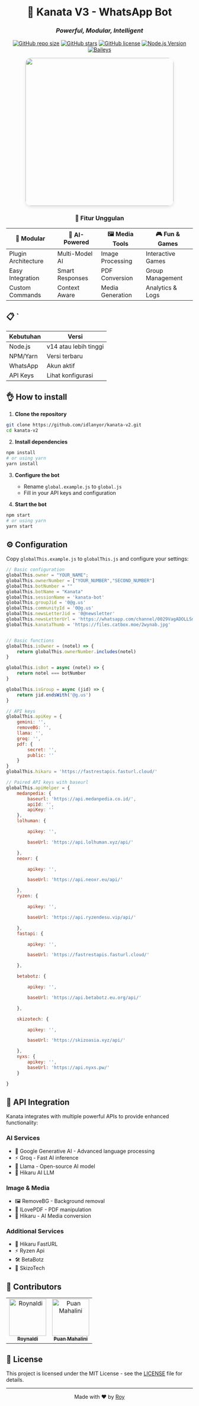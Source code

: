<!-- GitAds-Verify: R8RVGTUVXK5U9RDXKJ6SO4HZ8LYTQXRC -->
<div align="center">
  
# 🌟 Kanata V3 - WhatsApp Bot
### _Powerful, Modular, Intelligent_

[![GitHub repo size](https://img.shields.io/github/repo-size/idlanyor/kanata-reborn?style=for-the-badge)](https://github.com/idlanyor/kanata-reborn)
[![GitHub stars](https://img.shields.io/github/stars/idlanyor/kanata-reborn?style=for-the-badge)](https://github.com/idlanyor/kanata-reborn)
[![GitHub license](https://img.shields.io/github/license/idlanyor/kanata-reborn?style=for-the-badge)](https://github.com/idlanyor/kanata-reborn)
[![Node.js Version](https://img.shields.io/badge/Node.js-14+-43853D?style=for-the-badge&logo=node.js)](https://nodejs.org/)
[![Baileys](https://img.shields.io/badge/Baileys-Latest-blue?style=for-the-badge)](https://github.com/whiskeysockets/baileys)

<img src="https://files.catbox.moe/2wynab.jpg" width="400px" style="border-radius: 15px; box-shadow: 0 4px 8px rgba(0,0,0,0.1);">

</div>

<div align="center">
  <h3>🌈 Fitur Unggulan</h3>
</div>

<div align="center">
  
| 🔌 Modular | 🤖 AI-Powered | 🖼️ Media Tools | 🎮 Fun & Games |
|------------|---------------|----------------|----------------|
| Plugin Architecture | Multi-Model AI | Image Processing | Interactive Games |
| Easy Integration | Smart Responses | PDF Conversion | Group Management |
| Custom Commands | Context Aware | Media Generation | Analytics & Logs |

</div>

## 📋 `

| Kebutuhan | Versi |
|-----------|-------|
| Node.js | v14 atau lebih tinggi |
| NPM/Yarn | Versi terbaru |
| WhatsApp | Akun aktif |
| API Keys | Lihat konfigurasi |

## 👌 How to install
1. **Clone the repository**
```bash
git clone https://github.com/idlanyor/kanata-v2.git
cd kanata-v2
```

2. **Install dependencies**
```bash
npm install
# or using yarn
yarn install
```

3. **Configure the bot**
   - Rename `global.example.js` to `global.js`
   - Fill in your API keys and configuration

4. **Start the bot**
```bash
npm start
# or using yarn
yarn start
```

## ⚙️ Configuration

Copy `globalThis.example.js` to `globalThis.js` and configure your settings:

```javascript
// Basic configuration
globalThis.owner = "YOUR_NAME";
globalThis.ownerNumber = ["YOUR_NUMBER","SECOND_NUMBER"]
globalThis.botNumber = ""
globalThis.botName = "Kanata"
globalThis.sessionName = 'kanata-bot'
globalThis.groupJid = '0@g.us'
globalThis.communityId = '0@g.us'
globalThis.newsLetterJid = '0@newsletter'
globalThis.newsLetterUrl = 'https://whatsapp.com/channel/0029VagADOLLSmbaxFNswH1m'
globalThis.kanataThumb = 'https://files.catbox.moe/2wynab.jpg'


// Basic functions
globalThis.isOwner = (notel) => {
    return globalThis.ownerNumber.includes(notel)
}

globalThis.isBot = async (notel) => {
    return notel === botNumber
}

globalThis.isGroup = async (jid) => {
    return jid.endsWith('@g.us')
}

// API keys
globalThis.apiKey = {
    gemini: '',
    removeBG: '',
    llama: '',
    groq: '',
    pdf: {
        secret: '',
        public: ''
    }
}
globalThis.hikaru = 'https://fastrestapis.fasturl.cloud/'

// Paired API keys with baseurl
globalThis.apiHelper = {
    medanpedia: {
        baseurl: 'https://api.medanpedia.co.id/',
        apiId: '',
        apiKey: ''
    },
    lolhuman: {

        apikey: '',

        baseUrl: 'https://api.lolhuman.xyz/api/'

    },
    neoxr: {

        apikey: '',

        baseUrl: 'https://api.neoxr.eu/api/'

    },
    ryzen: {

        apikey: '',

        baseUrl: 'https://api.ryzendesu.vip/api/'

    },
    fastapi: {

        apikey: '',

        baseUrl: 'https://fastrestapis.fasturl.cloud/'

    },

    betabotz: {

        apikey: '',

        baseUrl: 'https://api.betabotz.eu.org/api/'

    },

    skizotech: {

        apikey: '',

        baseUrl: 'https://skizoasia.xyz/api/'

    },
    nyxs: {
        apikey: '',
        baseUrl: 'https://api.nyxs.pw/'
    }

}

```

## 🔌 API Integration

Kanata integrates with multiple powerful APIs to provide enhanced functionality:

### AI Services
- 🧠 Google Generative AI - Advanced language processing
- ⚡ Groq - Fast AI inference
- 🤖 Llama - Open-source AI model
- 🚀 Hikaru AI LLM

### Image & Media
- 🖼️ RemoveBG - Background removal
- 📑 ILovePDF - PDF manipulation
- 🎨 Hikaru - AI Media conversion

### Additional Services
- 🚀 Hikaru FastURL
- ⚡ Ryzen Api
- 🛠️ BetaBotz
- 🔧 SkizoTech

## 👥 Contributors

<table>
  <tr>
    <td align="center">
      <a href="https://github.com/idlanyor">
        <img src="https://github.com/idlanyor.png" width="100px;" alt="Roynaldi"/><br />
        <sub><b>Roynaldi</b></sub>
      </a>
    </td>
    <td align="center">
      <a href="https://github.com/puanmahalini">
        <img src="https://github.com/puanmahalini.png" width="100px;" alt="Puan Mahalini"/><br />
        <sub><b>Puan Mahalini</b></sub>
      </a>
    </td>
  </tr>
</table>

## 📄 License

This project is licensed under the MIT License - see the [LICENSE](LICENSE) file for details.

---

<div align="center">
Made with ❤️ by <a href="https://github.com/idlanyor">Roy</a>
</div>

